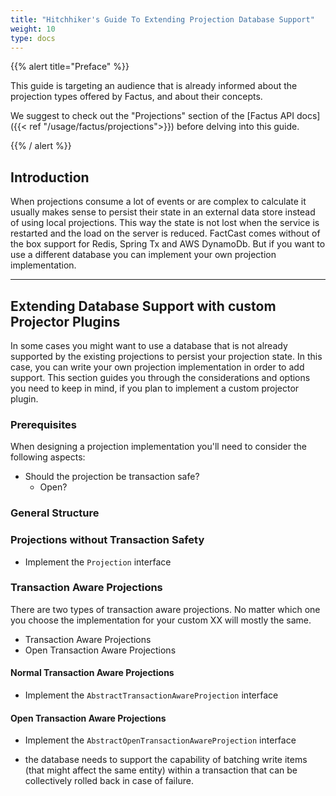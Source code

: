 ```yaml
---
title: "Hitchhiker's Guide To Extending Projection Database Support"
weight: 10
type: docs
---
```


{{% alert title="Preface" %}}

This guide is targeting an audience that is already informed about the projection types offered by Factus, and about
their concepts.

We suggest to check out the "Projections" section of the [Factus API docs]({{< ref "/usage/factus/projections">}})
before delving into this guide.

{{% / alert %}}

## Introduction

When projections consume a lot of events or are complex to calculate it usually makes sense to persist their state in an
external data store instead of using local projections. This way the state is not lost when the service is restarted and the load
on the server is reduced. FactCast comes without of the box support for Redis, Spring Tx and AWS DynamoDb. But if you want to use a
different database you can implement your own projection implementation.

---

## Extending Database Support with custom Projector Plugins

In some cases you might want to use a database that is not already supported by the existing projections to persist your
projection state. In this case, you can write your own projection implementation in order to add support. This section guides
you through the considerations and options you need to keep in mind, if you plan to implement a custom projector plugin.

### Prerequisites

When designing a projection implementation you'll need to consider the following aspects:

- Should the projection be transaction safe?
  - Open?

### General Structure

### Projections without Transaction Safety

- Implement the `Projection` interface

### Transaction Aware Projections

There are two types of transaction aware projections. No matter which one you choose the implementation for your custom XX
will mostly the same.

- Transaction Aware Projections
- Open Transaction Aware Projections

#### Normal Transaction Aware Projections

- Implement the `AbstractTransactionAwareProjection` interface

#### Open Transaction Aware Projections

- Implement the `AbstractOpenTransactionAwareProjection` interface

- the database needs to support the capability of batching write items (that might affect the same entity) within a transaction that can be collectively rolled back in case of failure.
